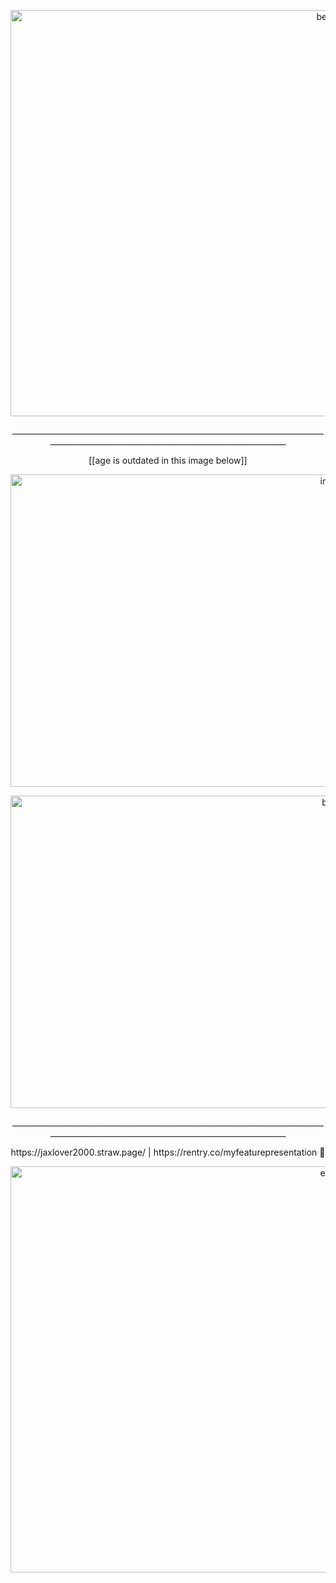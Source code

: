 <p align="center"> <img src="https://i.postimg.cc/FRHwWkCn/image.png" alt="begin" width="1000" height="650"/>
<p align="center"> _________________________________________________________________________________________________________________________________________
<p align="center"> [[age is outdated in this image below]]
<p align="center"> <img src="https://i.postimg.cc/bvSRzQVt/image.png" alt="info" width="1000" height="500"/>
<p align="center"> <img src="https://i.postimg.cc/Yqw28MwK/image.png" alt="byi" width="1000" height="500"/>
<p align="center"> _________________________________________________________________________________________________________________________________________
<p align="center"> https://jaxlover2000.straw.page/ | https://rentry.co/myfeaturepresentation 🐇
<p align="center"> <img src="https://i.postimg.cc/4NJkmdgd/image.png" alt="end" width="1000" height="650"/>
